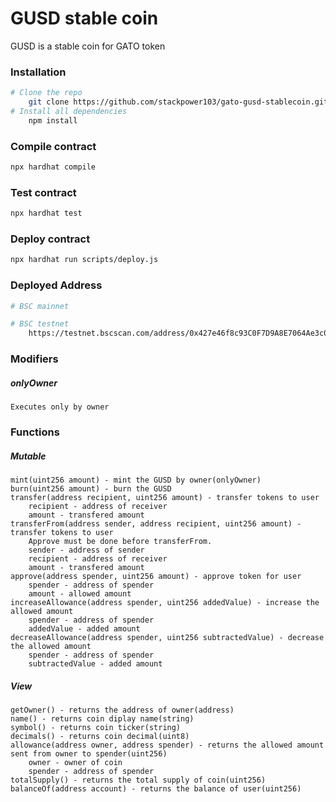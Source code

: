 # GUSD stable coin
GUSD is a stable coin for GATO token
### Installation
```sh
# Clone the repo
    git clone https://github.com/stackpower103/gato-gusd-stablecoin.git
# Install all dependencies
    npm install
```
### Compile contract
```sh
npx hardhat compile
```
### Test contract
```sh
npx hardhat test
```
### Deploy contract
```sh
npx hardhat run scripts/deploy.js
```
### Deployed Address
```sh
# BSC mainnet

# BSC testnet
    https://testnet.bscscan.com/address/0x427e46f8c93C0F7D9A8E7064Ae3c0A16d9185050
```
### Modifiers
##### onlyOwner
    Executes only by owner
### Functions
##### Mutable
    mint(uint256 amount) - mint the GUSD by owner(onlyOwner)
    burn(uint256 amount) - burn the GUSD 
    transfer(address recipient, uint256 amount) - transfer tokens to user
        recipient - address of receiver
        amount - transfered amount
    transferFrom(address sender, address recipient, uint256 amount) - transfer tokens to user
        Approve must be done before transferFrom.
        sender - address of sender
        recipient - address of receiver
        amount - transfered amount
    approve(address spender, uint256 amount) - approve token for user
        spender - address of spender
        amount - allowed amount
    increaseAllowance(address spender, uint256 addedValue) - increase the allowed amount
        spender - address of spender
        addedValue - added amount
    decreaseAllowance(address spender, uint256 subtractedValue) - decrease the allowed amount
        spender - address of spender
        subtractedValue - added amount
##### View
    getOwner() - returns the address of owner(address)
    name() - returns coin diplay name(string)
    symbol() - returns coin ticker(string)
    decimals() - returns coin decimal(uint8) 
    allowance(address owner, address spender) - returns the allowed amount sent from owner to spender(uint256)
        owner - owner of coin
        spender - address of spender
    totalSupply() - returns the total supply of coin(uint256)
    balanceOf(address account) - returns the balance of user(uint256)

     
    
    
    





